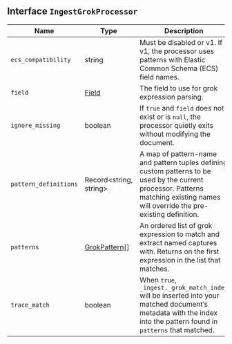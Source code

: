 ## Interface `IngestGrokProcessor`

| Name | Type | Description |
| - | - | - |
| `ecs_compatibility` | string | Must be disabled or v1. If v1, the processor uses patterns with Elastic Common Schema (ECS) field names. |
| `field` | [Field](./Field.md) | The field to use for grok expression parsing. |
| `ignore_missing` | boolean | If `true` and `field` does not exist or is `null`, the processor quietly exits without modifying the document. |
| `pattern_definitions` | Record<string, string> | A map of pattern-name and pattern tuples defining custom patterns to be used by the current processor. Patterns matching existing names will override the pre-existing definition. |
| `patterns` | [GrokPattern](./GrokPattern.md)[] | An ordered list of grok expression to match and extract named captures with. Returns on the first expression in the list that matches. |
| `trace_match` | boolean | When `true`, `_ingest._grok_match_index` will be inserted into your matched document’s metadata with the index into the pattern found in `patterns` that matched. |
